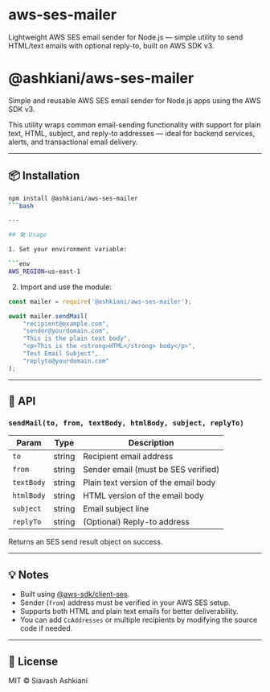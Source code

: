 # aws-ses-mailer
Lightweight AWS SES email sender for Node.js — simple utility to send HTML/text emails with optional reply-to, built on AWS SDK v3.


# @ashkiani/aws-ses-mailer

Simple and reusable AWS SES email sender for Node.js apps using the AWS SDK v3.

This utility wraps common email-sending functionality with support for plain text, HTML, subject, and reply-to addresses — ideal for backend services, alerts, and transactional email delivery.

---

## 📦 Installation

```bash
npm install @ashkiani/aws-ses-mailer
```bash

---

## 🛠 Usage

1. Set your environment variable:

```env
AWS_REGION=us-east-1
```

2. Import and use the module:

```js
const mailer = require('@ashkiani/aws-ses-mailer');

await mailer.sendMail(
    "recipient@example.com",
    "sender@yourdomain.com",
    "This is the plain text body",
    "<p>This is the <strong>HTML</strong> body</p>",
    "Test Email Subject",
    "replyto@yourdomain.com"
);
```

---

## 📘 API

### `sendMail(to, from, textBody, htmlBody, subject, replyTo)`

| Param      | Type   | Description                          |
| ---------- | ------ | ------------------------------------ |
| `to`       | string | Recipient email address              |
| `from`     | string | Sender email (must be SES verified)  |
| `textBody` | string | Plain text version of the email body |
| `htmlBody` | string | HTML version of the email body       |
| `subject`  | string | Email subject line                   |
| `replyTo`  | string | (Optional) Reply-to address          |

Returns an SES send result object on success.

---

## 💡 Notes

* Built using [@aws-sdk/client-ses](https://www.npmjs.com/package/@aws-sdk/client-ses).
* Sender (`from`) address must be verified in your AWS SES setup.
* Supports both HTML and plain text emails for better deliverability.
* You can add `CcAddresses` or multiple recipients by modifying the source code if needed.

---

## 📄 License

MIT © Siavash Ashkiani